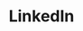 ---
layout: redirect
title: LinkedIn
redirect_to: https://www.linkedin.com/search/results/people/?currentCompany=%5B%226084876%22%2C%222319%22%2C%228086%22%2C%223762%22%2C%221288%22%2C%221103%22%2C%221235%22%2C%221392%22%2C%222276%22%2C%2258315109%22%2C%22162359%22%2C%2262438843%22%2C%222340%22%2C%22107792%22%2C%221262%22%2C%223863%22%2C%2215027%22%2C%223140%22%2C%2246475%22%2C%223432%22%2C%2210105%22%2C%222371%22%2C%228791%22%2C%224066%22%2C%22166360%22%2C%229034%22%2C%222459%22%2C%221550%22%2C%222078%22%2C%22162479%22%2C%221773%22%2C%221835%22%2C%2210066%22%2C%2210085%22%2C%221009%22%2C%221015%22%2C%221035%22%2C%221038%22%2C%221044%22%2C%221073%22%2C%2210737%22%2C%221079%22%2C%221106%22%2C%221123%22%2C%221185%22%2C%221207%22%2C%221269%22%2C%2212751%22%2C%221277%22%2C%221292%22%2C%2212999%22%2C%221304385%22%2C%221307%22%2C%221319%22%2C%221382%22%2C%221384%22%2C%221389%22%2C%221397%22%2C%221406%22%2C%221431%22%2C%221441%22%2C%221486%22%2C%2215088102%22%2C%22157329%22%2C%221612%22%2C%2216174811%22%2C%2216194%22%2C%22162901%22%2C%221629219%22%2C%22163225%22%2C%22164860%22%2C%22165137%22%2C%22165158%22%2C%2216530%22%2C%22165430%22%2C%22166153%22%2C%221663%22%2C%22166377%22%2C%22166403%22%2C%22166707%22%2C%221689%22%2C%221694%22%2C%221703688%22%2C%221767%22%2C%2218143977%22%2C%221821489%22%2C%221841%22%2C%221852%22%2C%221864%22%2C%221882%22%2C%221918121%22%2C%221974236%22%2C%2220127%22%2C%222029%22%2C%222068%22%2C%2220974%22%2C%222109%22%2C%222160531%22%2C%222190%22%2C%222272%22%2C%222329%22%2C%222372885%22%2C%22255188%22%2C%222614%22%2C%222677%22%2C%2227017083%22%2C%2227033%22%2C%222748%22%2C%222753%22%2C%2228566%22%2C%223015%22%2C%2232733%22%2C%223331%22%2C%223335%22%2C%223379%22%2C%223422%22%2C%223668716%22%2C%2237168%22%2C%2237222%22%2C%224019%22%2C%224031%22%2C%22403938%22%2C%2241566%22%2C%2242740%22%2C%224293%22%2C%224509%22%2C%224592%22%2C%2246846%22%2C%225177999%22%2C%22549532%22%2C%225533787%22%2C%225591%22%2C%225618%22%2C%225844%22%2C%225968%22%2C%225977%22%2C%22616194%22%2C%2261870059%22%2C%226652776%22%2C%226725%22%2C%22681391%22%2C%2276857%22%2C%22807593%22%2C%2286795%22%2C%228736%22%2C%2288082%22%2C%229809%22%2C%22992471%22%5D&network=%5B%22F%22%5D&origin=FACETED_SEARCH
---